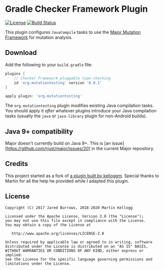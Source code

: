 # Gradle Checker Framework Plugin

[![License](https://img.shields.io/badge/license-apache%202.0-blue.svg)](http://www.apache.org/licenses/LICENSE-2.0)
[![Build Status](https://travis-ci.com/kelloggm/checkerframework-gradle-plugin.svg?branch=master)](https://travis-ci.com/kelloggm/checkerframework-gradle-plugin)

This plugin configures `JavaCompile` tasks to use the [Major Mutation Framework](https://mutation-testing.org) for mutation analysis.

## Download

Add the following to your `build.gradle` file:

```groovy
plugins {
    // Checker Framework pluggable type-checking
    id 'org.mutationtesting' version '0.0.1'
}

apply plugin: 'org.mutationtesting'
```

The `org.mutationtesting` plugin modifies existing Java compilation tasks. You
should apply it *after* whatever plugins introduce your Java compilation tasks
(usually the `java` or `java-library` plugin for non-Android builds).


## Java 9+ compatibility

Major doesn't currently build on Java 9+. This is
[an issue][https://github.com/rjust/major/issues/20] in the current Major
repository.


## Credits
This project started as a fork of [a plugin built by
kelloggm](https://github.com/kelloggm/checkerframework-gradle-plugin). Special
thanks to Martin for all the help he provided while I adapted this plugin.


## License

    Copyright (C) 2017 Jared Burrows, 2018-2020 Martin Kellogg

    Licensed under the Apache License, Version 2.0 (the "License");
    you may not use this file except in compliance with the License.
    You may obtain a copy of the License at

       http://www.apache.org/licenses/LICENSE-2.0

    Unless required by applicable law or agreed to in writing, software
    distributed under the License is distributed on an "AS IS" BASIS,
    WITHOUT WARRANTIES OR CONDITIONS OF ANY KIND, either express or implied.
    See the License for the specific language governing permissions and
    limitations under the License.

